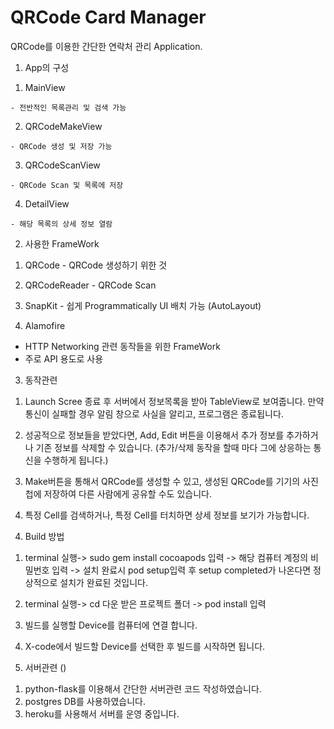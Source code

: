 # QRCode Card Manager
QRCode를 이용한 간단한 연락처 관리 Application.

1. App의 구성
  
  1) MainView
    
    - 전반적인 목록관리 및 검색 가능
  
  2) QRCodeMakeView
  
    - QRCode 생성 및 저장 가능
  
  3) QRCodeScanView
  
    - QRCode Scan 및 목록에 저장
  
  4) DetailView
  
    - 해당 목록의 상세 정보 열람
    
2. 사용한 FrameWork
  
  1) QRCode
    - QRCode 생성하기 위한 것
  
  2) QRCodeReader
    - QRCode Scan
  
  3) SnapKit
    - 쉽게 Programmatically UI 배치 가능 (AutoLayout)
  
  4) Alamofire
   - HTTP Networking 관련 동작들을 위한 FrameWork
   - 주로 API 용도로 사용
   
3. 동작관련
  
  1) Launch Scree 종료 후 서버에서 정보목록을 받아 TableView로 보여줍니다. 만약 통신이 실패할 경우 알림 창으로 사실을 알리고, 프로그램은 종료됩니다.
  
  2) 성공적으로 정보들을 받았다면, Add, Edit 버튼을 이용해서 추가 정보를 추가하거나 기존 정보를 삭제할 수 있습니다. (추가/삭제 동작을 할때 마다 그에 상응하는 통신을 수행하게 됩니다.)
  
  3) Make버튼을 통해서 QRCode를 생성할 수 있고, 생성된 QRCode를 기기의 사진첩에 저장하여 다른 사람에게 공유할 수도 있습니다.
  
  4) 특정 Cell를 검색하거나, 특정 Cell를 터치하면 상세 정보를 보기가 가능합니다.
  
4. Build 방법

  1) terminal 실행-> sudo gem install cocoapods 입력 -> 해당 컴퓨터 계정의 비밀번호 입력 -> 설치 완료시 pod setup입력 후 setup completed가 나온다면 정상적으로 설치가 완료된 것입니다.
  
  2) terminal 실행-> cd 다운 받은 프로젝트 폴더 -> pod install 입력
  
  3) 빌드를 실행할 Device를 컴퓨터에 연결 합니다.
  
  4) X-code에서 빌드할 Device를 선택한 후 빌드를 시작하면 됩니다.
  
5. 서버관련 ()
  1) python-flask를 이용해서 간단한 서버관련 코드 작성하였습니다.
  2) postgres DB를 사용하였습니다.
  3) heroku를 사용해서 서버를 운영 중입니다.
